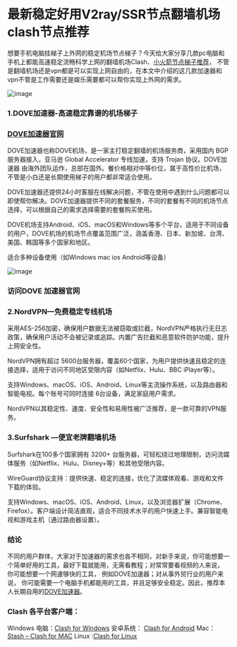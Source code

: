 # 最新稳定好用V2ray/SSR节点翻墙机场clash节点推荐

想要手机电脑挂梯子上外网的稳定机场节点梯子？今天给大家分享几款pc电脑和手机上都能高速稳定流畅科学上网的翻墙机场Clash、[小火箭节点梯子推荐](https://lemontalking.info/archives/2456)，
不管是翻墙机场还是vpn都是可以实现上网自由的，在本文中介绍的这几款加速器和vpn不管是工作需要还是娱乐需要都可以帮你实现上外网的需求。

![image](https://github.com/user-attachments/assets/0956bf0f-e4a1-42fe-b75b-73f0d55d1724)

### 1.DOVE加速器-高速稳定靠谱的机场梯子
### [DOVE加速器官网](https://dove8.cc/a.php?alavBTtF8UB)

DOVE加速器也称DOVE机场，是一家主打稳定翻墙的机场服务商，采用国内 BGP 服务器接入，亚马逊 Global Accelerator 专线加速，支持 Trojan 协议。DOVE加速器 由海外团队运作，总部在国外。餐价格相对中等价位，属于高性价比机场，不管是小白还是长期使用梯子的用户都非常适合使用。

DOVE加速器还提供24小时客服在线解决问题，不管在使用中遇到什么问题都可以即使帮你解决。DOVE加速器提供不同的套餐服务，不同的套餐有不同的机场节点选择，可以根据自己的需求选择需要的套餐购买使用。

DOVE机场支持Android、iOS、macOS和Windows等多个平台，适用于不同设备的用户，DOVE机场的机场节点覆盖范围广泛，涵盖香港、日本、新加坡、台湾、美国、韩国等多个国家和地区。

适合多种设备使用（如Windows mac ios Android等设备）

![image](https://github.com/user-attachments/assets/cd1c857a-e2de-4fb5-97c8-efbbbfd14d76)

### 访问DOVE 加速器官网

### 2.NordVPN—免费稳定专线机场

采用AES-256加密，确保用户数据无法被窃取或拦截，NordVPN严格执行无日志政策，确保用户活动不会被记录或追踪。内置广告拦截和恶意软件防护功能，提升上网安全性。

NordVPN拥有超过 5600台服务器，覆盖60个国家，为用户提供快速且稳定的连接选择，适用于访问不同地区受限内容（如Netflix、Hulu、BBC iPlayer等）。

支持Windows、macOS、iOS、Android、Linux等主流操作系统，以及路由器和智能电视。每个账号可同时连接 6台设备，满足家庭用户需求。

NordVPN以其稳定性、速度、安全性和易用性被广泛推荐，是一款可靠的VPN服务。

### 3.Surfshark —便宜老牌翻墙机场

Surfshark在100多个国家拥有 3200+ 台服务器，可轻松绕过地理限制，访问流媒体服务（如Netflix、Hulu、Disney+等）和其他受限内容。

WireGuard协议支持：提供快速、稳定的连接，优化了流媒体观看、游戏和文件下载的体验。

支持Windows、macOS、iOS、Android、Linux，以及浏览器扩展（Chrome、Firefox）。客户端设计简洁直观，适合不同技术水平的用户快速上手。兼容智能电视和游戏主机（通过路由器设置）。

### 结论

不同的用户群体，大家对于加速器的需求也各不相同，对新手来说，你可能想要一个简单好用的工具，最好下载就能用，无需看教程；对常常要看视频的人来说， 你可能想要一个网速够快的工具，
例如DOVE加速器；对从事外贸行业的用户来说， 你可能需要一个电脑手机都能用的工具，并且足够安全稳定。因此，推荐本人长期自用的[DOVE加速器](https://dove8.cc/a.php?alavBTtF8UB)。

### Clash 各平台客户端：

Windows 电脑：[Clash for Windows](https://doveee.net/knowledgebase.php?action=displayarticle&id=729)
安卓系统： [Clash for Android](https://doveee.net/knowledgebase.php?action=displayarticle&id=913)
Mac：[Stash – Clash for MAC](https://doveee.net/knowledgebase.php?action=displayarticle&id=792)
Linux :[Clash for Linux](https://doveee.net/knowledgebase.php?action=displayarticle&id=807)





